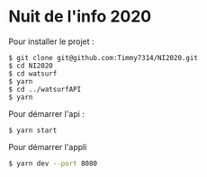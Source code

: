 # Nuit de l'info 2020

Pour installer le projet :

```
$ git clone git@github.com:Timmy7314/NI2020.git
$ cd NI2020
$ cd watsurf
$ yarn
$ cd ../watsurfAPI
$ yarn
```

Pour démarrer l'api :

```
$ yarn start
```

Pour démarrer l'appli

```bash
$ yarn dev --port 8080
```